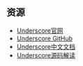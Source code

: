 
## 资源
* [Underscore官网](http://underscorejs.org/)
* [Underscore GitHub](https://github.com/jashkenas/underscore)
* [Underscore中文文档](http://www.bootcss.com/p/underscore/)
* [Underscore源码解读](https://github.com/hanzichi/underscore-analysis)
